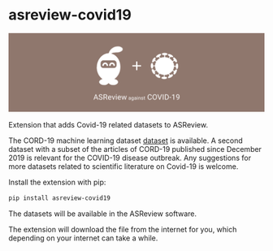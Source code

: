 # asreview-covid19

![ASReview for COVID19](https://github.com/asreview/asreview/blob/master/images/intro-covid19-small.png?raw=true)

Extension that adds Covid-19 related datasets to ASReview.

The CORD-19 machine learning dataset [dataset](https://pages.semanticscholar.org/coronavirus-research) is available. A second dataset with a subset of the articles of CORD-19 published since December 2019 is relevant for the COVID-19 disease outbreak. 
Any suggestions for more datasets related to scientific literature on Covid-19 is welcome.

Install the extension with pip:

```bash
pip install asreview-covid19
```

The datasets will be available in the ASReview software.  

The extension will download the file from the internet for you, which depending on
your internet can take a while. 
